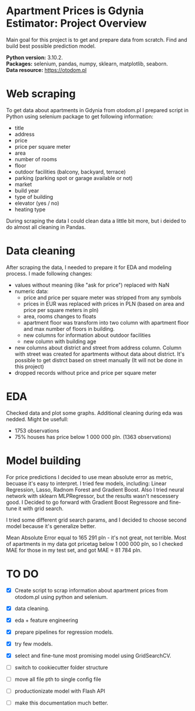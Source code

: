 # Apartment Prices is Gdynia Estimator: Project Overview

Main goal for this project is to get and prepare data from scratch. Find and build best possible prediction model. 


**Python version:** 3.10.2.  
**Packages:** selenium, pandas, numpy, sklearn, matplotlib, seaborn.  
**Data resource:** https://otodom.pl


# Web scraping
To get data about apartments in Gdynia from otodom.pl I prepared script in 
Python using selenium package to get following information:
- title
- address
- price
- price per square meter
- area
- number of rooms
- floor
- outdoor facilities (balcony, backyard, terrace)
- parking (parking spot or garage available or not)
- market 
- build year
- type of building
- elevator (yes / no)
- heating type 

During scraping the data I could clean data a little bit more, but i deided to do almost all cleaning in Pandas.


# Data cleaning
After scraping the data, I needed to prepare it for EDA and modeling process. 
I made following changes:
- values without meaning (like "ask for price") replaced with NaN
- numeric data:
  - price and price per square meter was stripped from any symbols
  - prices in EUR was replaced with prices in PLN (based on area and price per square meters in pln)
  - area, rooms changes to floats
  - apartment floor was transform into two column with apartment floor and max number of floors in building.
  - new columns for information about outdoor facilities  
  - new column with building age 
- new columns about district and street from address column. Column with street was created for apartments without data about district. It's possible to get distrct based on street manually (It will not be done in this project)
- dropped records without price and price per square meter


# EDA
Checked data and plot some graphs. Additional cleaning during eda was nedded. 
Might be usefull:
- 1753 observations
- 75% houses has price below 1 000 000 pln. (1363 observations)


# Model building
For price predictions I decided to use mean absolute error as metric, becuase it's easy to interpret. I tried few models, including: Linear Regression, Lasso, Radnom Forest and Gradient Boost. Also I tried neural network with sklearn MLPRegressor, but the results wasn't nescessery good. I Decided to go forward with Gradient Boost Regressore and fine-tune it with grid search. 

I tried some different grid search params, and I decided to choose second model because it's generalize better. 

Mean Absolute Error equal to 165 291 pln - it's not great, not terrible. Most of apartments in my data got pricetag below 1 000 000 pln, so I checked MAE for those in my test set, and got MAE = 81 784 pln. 


# TO DO
- [x] Create script to scrap information about apartment prices from otodom.pl using python and selenium.  
- [x] data cleaning.
- [x] eda + feature engineering
- [x] prepare pipelines for regression models.  
- [x] try few models.   
- [x] select and fine-tune most promising model using GridSearchCV.   
- [ ] switch to cookiecutter folder structure
- [ ] move all file pth to single config file
- [ ] productionizate model with Flash API
- [ ] make this documentation much better.   
  
   
